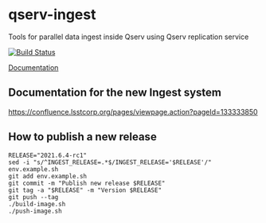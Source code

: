 # qserv-ingest

Tools for parallel data ingest inside Qserv using Qserv replication service

[![Build Status](https://travis-ci.com/lsst-dm/qserv-ingest.svg?branch=master)](https://travis-ci.com/lsst-dm/qserv-ingest)

[Documentation](https://qserv-ingest.lsst.io)

## Documentation for the new Ingest system
https://confluence.lsstcorp.org/pages/viewpage.action?pageId=133333850

## How to publish a new release

```
RELEASE="2021.6.4-rc1"
sed -i "s/^INGEST_RELEASE=.*$/INGEST_RELEASE='$RELEASE'/" env.example.sh
git add env.example.sh
git commit -m "Publish new release $RELEASE"
git tag -a "$RELEASE" -m "Version $RELEASE"
git push --tag
./build-image.sh
./push-image.sh
```
